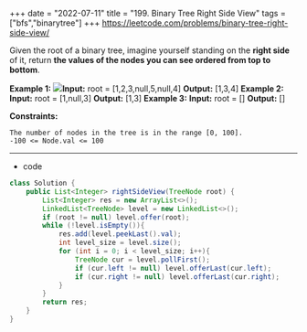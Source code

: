 +++ 
date = "2022-07-11"
title = "199. Binary Tree Right Side View"
tags = ["bfs","binarytree"]
+++
https://leetcode.com/problems/binary-tree-right-side-view/

Given the root of a binary tree, imagine yourself standing on the **right side** of it, return __the values of the nodes you can see ordered from top to bottom__.
 
**Example 1:**
![](https://assets.leetcode.com/uploads/2021/02/14/tree.jpg)**Input:** root = [1,2,3,null,5,null,4] **Output:** [1,3,4] 
**Example 2:**
**Input:** root = [1,null,3] **Output:** [1,3] 
**Example 3:**
**Input:** root = [] **Output:** [] 
 
**Constraints:**
 	
	The number of nodes in the tree is in the range [0, 100]. 	
	-100 <= Node.val <= 100

---
- code
```java
class Solution {
    public List<Integer> rightSideView(TreeNode root) {
        List<Integer> res = new ArrayList<>();
        LinkedList<TreeNode> level = new LinkedList<>();
        if (root != null) level.offer(root);
        while (!level.isEmpty()){
            res.add(level.peekLast().val);
            int level_size = level.size();
            for (int i = 0; i < level_size; i++){
                TreeNode cur = level.pollFirst();
                if (cur.left != null) level.offerLast(cur.left);
                if (cur.right != null) level.offerLast(cur.right);
            }
        }
        return res;
    }
}
```
